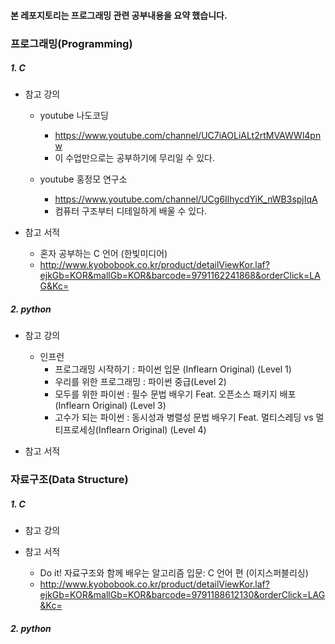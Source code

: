 #### 본 레포지토리는 프로그래밍 관련 공부내용을 요약 했습니다.

### 프로그래밍(Programming)
##### 1. C
  - 참고 강의
    - youtube 나도코딩
      - https://www.youtube.com/channel/UC7iAOLiALt2rtMVAWWl4pnw
      - 이 수업만으로는 공부하기에 무리일 수 있다.
  
    - youtube 홍정모 연구소
      - https://www.youtube.com/channel/UCg6IlhycdYiK_nWB3spjIqA
      - 컴퓨터 구조부터 디테일하게 배울 수 있다.
    
  - 참고 서적
    - 혼자 공부하는 C 언어 (한빛미디어)
    - http://www.kyobobook.co.kr/product/detailViewKor.laf?ejkGb=KOR&mallGb=KOR&barcode=9791162241868&orderClick=LAG&Kc= <br/>


##### 2. python
  - 참고 강의
    - 인프런
      - 프로그래밍 시작하기 : 파이썬 입문 (Inflearn Original) (Level 1)
      - 우리를 위한 프로그래밍 : 파이썬 중급(Level 2) 
      - 모두를 위한 파이썬 : 필수 문법 배우기 Feat. 오픈소스 패키지 배포 (Inflearn Original) (Level 3)
      - 고수가 되는 파이썬 : 동시성과 병렬성 문법 배우기 Feat. 멀티스레딩 vs 멀티프로세싱(Inflearn Original) (Level 4)

  - 참고 서적 <br/>


### 자료구조(Data Structure)
##### 1. C
  - 참고 강의


  - 참고 서적
    - Do it! 자료구조와 함께 배우는 알고리즘 입문: C 언어 편 (이지스퍼블리싱)
    - http://www.kyobobook.co.kr/product/detailViewKor.laf?ejkGb=KOR&mallGb=KOR&barcode=9791188612130&orderClick=LAG&Kc= <br/>

##### 2. python




